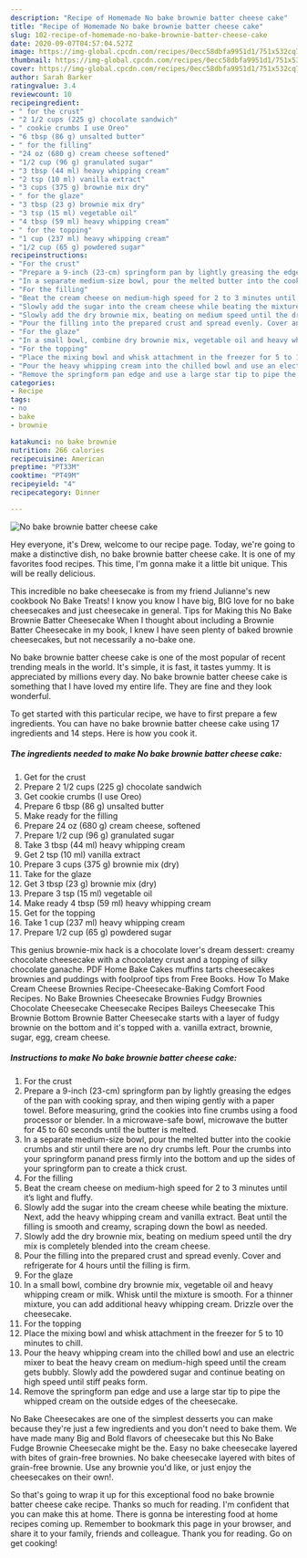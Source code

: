 ```yaml
---
description: "Recipe of Homemade No bake brownie batter cheese cake"
title: "Recipe of Homemade No bake brownie batter cheese cake"
slug: 102-recipe-of-homemade-no-bake-brownie-batter-cheese-cake
date: 2020-09-07T04:57:04.527Z
image: https://img-global.cpcdn.com/recipes/0ecc58dbfa9951d1/751x532cq70/no-bake-brownie-batter-cheese-cake-recipe-main-photo.jpg
thumbnail: https://img-global.cpcdn.com/recipes/0ecc58dbfa9951d1/751x532cq70/no-bake-brownie-batter-cheese-cake-recipe-main-photo.jpg
cover: https://img-global.cpcdn.com/recipes/0ecc58dbfa9951d1/751x532cq70/no-bake-brownie-batter-cheese-cake-recipe-main-photo.jpg
author: Sarah Barker
ratingvalue: 3.4
reviewcount: 10
recipeingredient:
- " for the crust"
- "2 1/2 cups (225 g) chocolate sandwich"
- " cookie crumbs I use Oreo"
- "6 tbsp (86 g) unsalted butter"
- " for the filling"
- "24 oz (680 g) cream cheese softened"
- "1/2 cup (96 g) granulated sugar"
- "3 tbsp (44 ml) heavy whipping cream"
- "2 tsp (10 ml) vanilla extract"
- "3 cups (375 g) brownie mix dry"
- " for the glaze"
- "3 tbsp (23 g) brownie mix dry"
- "3 tsp (15 ml) vegetable oil"
- "4 tbsp (59 ml) heavy whipping cream"
- " for the topping"
- "1 cup (237 ml) heavy whipping cream"
- "1/2 cup (65 g) powdered sugar"
recipeinstructions:
- "For the crust"
- "Prepare a 9-inch (23-cm) springform pan by lightly greasing the edges of the pan with cooking spray, and then wiping gently with a paper towel. Before measuring, grind the cookies into fine crumbs using a food processor or blender. In a microwave-safe bowl, microwave the butter for 45 to 60 seconds until the butter is melted."
- "In a separate medium-size bowl, pour the melted butter into the cookie crumbs and stir until there are no dry crumbs left. Pour the crumbs into your springform panand press firmly into the bottom and up the sides of your springform pan to create a thick crust."
- "For the filling"
- "Beat the cream cheese on medium-high speed for 2 to 3 minutes until it’s light and fluffy."
- "Slowly add the sugar into the cream cheese while beating the mixture. Next, add the heavy whipping cream and vanilla extract. Beat until the filling is smooth and creamy, scraping down the bowl as needed."
- "Slowly add the dry brownie mix, beating on medium speed until the dry mix is completely blended into the cream cheese."
- "Pour the filling into the prepared crust and spread evenly. Cover and refrigerate for 4 hours until the filling is firm."
- "For the glaze"
- "In a small bowl, combine dry brownie mix, vegetable oil and heavy whipping cream or milk. Whisk until the mixture is smooth. For a thinner mixture, you can add additional heavy whipping cream. Drizzle over the cheesecake."
- "For the topping"
- "Place the mixing bowl and whisk attachment in the freezer for 5 to 10 minutes to chill."
- "Pour the heavy whipping cream into the chilled bowl and use an electric mixer to beat the heavy cream on medium-high speed until the cream gets bubbly. Slowly add the powdered sugar and continue beating on high speed until stiff peaks form."
- "Remove the springform pan edge and use a large star tip to pipe the whipped cream on the outside edges of the cheesecake."
categories:
- Recipe
tags:
- no
- bake
- brownie

katakunci: no bake brownie 
nutrition: 266 calories
recipecuisine: American
preptime: "PT33M"
cooktime: "PT49M"
recipeyield: "4"
recipecategory: Dinner

---
```



![No bake brownie batter cheese cake](https://img-global.cpcdn.com/recipes/0ecc58dbfa9951d1/751x532cq70/no-bake-brownie-batter-cheese-cake-recipe-main-photo.jpg)

Hey everyone, it's Drew, welcome to our recipe page. Today, we're going to make a distinctive dish, no bake brownie batter cheese cake. It is one of my favorites food recipes. This time, I'm gonna make it a little bit unique. This will be really delicious.

This incredible no bake cheesecake is from my friend Julianne&#39;s new cookbook No Bake Treats! I know you know I have big, BIG love for no bake cheesecakes and just cheesecake in general. Tips for Making this No Bake Brownie Batter Cheesecake When I thought about including a Brownie Batter Cheesecake in my book, I knew I have seen plenty of baked brownie cheesecakes, but not necessarily a no-bake one.

No bake brownie batter cheese cake is one of the most popular of recent trending meals in the world. It's simple, it is fast, it tastes yummy. It is appreciated by millions every day. No bake brownie batter cheese cake is something that I have loved my entire life. They are fine and they look wonderful.


To get started with this particular recipe, we have to first prepare a few ingredients. You can have no bake brownie batter cheese cake using 17 ingredients and 14 steps. Here is how you cook it.

<!--inarticleads1-->

##### The ingredients needed to make No bake brownie batter cheese cake:

1. Get  for the crust
1. Prepare 2 1/2 cups (225 g) chocolate sandwich
1. Get  cookie crumbs (I use Oreo)
1. Prepare 6 tbsp (86 g) unsalted butter
1. Make ready  for the filling
1. Prepare 24 oz (680 g) cream cheese, softened
1. Prepare 1/2 cup (96 g) granulated sugar
1. Take 3 tbsp (44 ml) heavy whipping cream
1. Get 2 tsp (10 ml) vanilla extract
1. Prepare 3 cups (375 g) brownie mix (dry)
1. Take  for the glaze
1. Get 3 tbsp (23 g) brownie mix (dry)
1. Prepare 3 tsp (15 ml) vegetable oil
1. Make ready 4 tbsp (59 ml) heavy whipping cream
1. Get  for the topping
1. Take 1 cup (237 ml) heavy whipping cream
1. Prepare 1/2 cup (65 g) powdered sugar


This genius brownie-mix hack is a chocolate lover&#39;s dream dessert: creamy chocolate cheesecake with a chocolatey crust and a topping of silky chocolate ganache. PDF Home Bake Cakes muffins tarts cheesecakes brownies and puddings with foolproof tips from Free Books. How To Make Cream Cheese Brownies Recipe-Cheesecake-Baking Comfort Food Recipes. No Bake Brownies Cheesecake Brownies Fudgy Brownies Chocolate Cheesecake Cheesecake Recipes Baileys Cheesecake This Brownie Bottom Brownie Batter Cheesecake starts with a layer of fudgy brownie on the bottom and it&#39;s topped with a. vanilla extract, brownie, sugar, egg, cream cheese. 

<!--inarticleads2-->

##### Instructions to make No bake brownie batter cheese cake:

1. For the crust
1. Prepare a 9-inch (23-cm) springform pan by lightly greasing the edges of the pan with cooking spray, and then wiping gently with a paper towel. Before measuring, grind the cookies into fine crumbs using a food processor or blender. In a microwave-safe bowl, microwave the butter for 45 to 60 seconds until the butter is melted.
1. In a separate medium-size bowl, pour the melted butter into the cookie crumbs and stir until there are no dry crumbs left. Pour the crumbs into your springform panand press firmly into the bottom and up the sides of your springform pan to create a thick crust.
1. For the filling
1. Beat the cream cheese on medium-high speed for 2 to 3 minutes until it’s light and fluffy.
1. Slowly add the sugar into the cream cheese while beating the mixture. Next, add the heavy whipping cream and vanilla extract. Beat until the filling is smooth and creamy, scraping down the bowl as needed.
1. Slowly add the dry brownie mix, beating on medium speed until the dry mix is completely blended into the cream cheese.
1. Pour the filling into the prepared crust and spread evenly. Cover and refrigerate for 4 hours until the filling is firm.
1. For the glaze
1. In a small bowl, combine dry brownie mix, vegetable oil and heavy whipping cream or milk. Whisk until the mixture is smooth. For a thinner mixture, you can add additional heavy whipping cream. Drizzle over the cheesecake.
1. For the topping
1. Place the mixing bowl and whisk attachment in the freezer for 5 to 10 minutes to chill.
1. Pour the heavy whipping cream into the chilled bowl and use an electric mixer to beat the heavy cream on medium-high speed until the cream gets bubbly. Slowly add the powdered sugar and continue beating on high speed until stiff peaks form.
1. Remove the springform pan edge and use a large star tip to pipe the whipped cream on the outside edges of the cheesecake.


No Bake Cheesecakes are one of the simplest desserts you can make because they&#39;re just a few ingredients and you don&#39;t need to bake them. We have made many Big and Bold flavors of cheesecake but this No Bake Fudge Brownie Cheesecake might be the. Easy no bake cheesecake layered with bites of grain-free brownies. No bake cheesecake layered with bites of grain-free brownie. Use any brownie you&#39;d like, or just enjoy the cheesecakes on their own!. 

So that's going to wrap it up for this exceptional food no bake brownie batter cheese cake recipe. Thanks so much for reading. I'm confident that you can make this at home. There is gonna be interesting food at home recipes coming up. Remember to bookmark this page in your browser, and share it to your family, friends and colleague. Thank you for reading. Go on get cooking!
